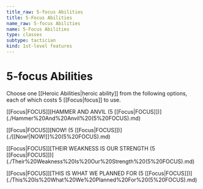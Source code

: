 ```yaml
---
title_raw: 5-focus Abilities
title: 5-Focus Abilities
name_raw: 5-focus Abilities
name: 5-Focus Abilities
type: classes
subtype: tactician
kind: 1st-level features
---
```


# 5-focus Abilities

Choose one [[Heroic Abilities|heroic ability]] from the following options, each of which costs 5 [[Focus|focus]] to use.

[[Focus|FOCUS]]\[HAMMER AND ANVIL (5 [[Focus|FOCUS]])\](./Hammer%20And%20Anvil%20(5%20FOCUS).md)

[[Focus|FOCUS]]\[NOW! (5 [[Focus|FOCUS]])\](./[[Now!|NOW!]]%20(5%20FOCUS).md)

[[Focus|FOCUS]]\[THEIR WEAKNESS IS OUR STRENGTH (5 [[Focus|FOCUS]])\](./Their%20Weakness%20Is%20Our%20Strength%20(5%20FOCUS).md)

[[Focus|FOCUS]]\[THIS IS WHAT WE PLANNED FOR (5 [[Focus|FOCUS]])\](./This%20Is%20What%20We%20Planned%20For%20(5%20FOCUS).md)
